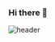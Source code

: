 ### Hi there 👋

![header](https://capsule-render.vercel.app/api?type=waving&color=gradient&section=header&height=270&section=header&text=Yaerhee%20Lee&fontSize=90&fontAlignY=45&desc=an%20enthusiastic%20newbie%20developer&descSize=20&animation=fadeIn)
